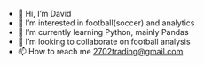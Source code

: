 - 👋 Hi, I’m David
- 👀 I’m interested in football(soccer) and analytics
- 🌱 I’m currently learning Python, mainly Pandas
- 💞️ I’m looking to collaborate on football analysis
- 📫 How to reach me 2702trading@gmail.com

<!---
2702trading/2702trading is a ✨ special ✨ repository because its `README.md` (this file) appears on your GitHub profile.
You can click the Preview link to take a look at your changes.
--->
